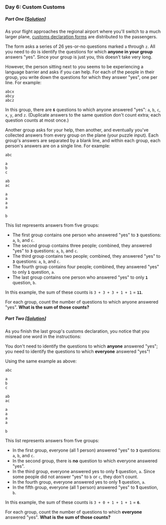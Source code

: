### Day 6: Custom Customs

##### Part One [[Solution](../../java/com/tomkel/advent/advent2020/day06/Part1.java)]

As your flight approaches the regional airport where you'll switch to a much larger plane, [customs declaration forms](https://en.wikipedia.org/wiki/Customs_declaration) are distributed to the passengers.

The form asks a series of 26 yes-or-no questions marked `a` through `z`. All you need to do is identify the questions for which **anyone in your group** answers "yes". Since your group is just you, this doesn't take very long.

However, the person sitting next to you seems to be experiencing a language barrier and asks if you can help. For each of the people in their group, you write down the questions for which they answer "yes", one per line. For example:

```
abcx
abcy
abcz
```

In this group, there are **`6`** questions to which anyone answered "yes": `a`, `b`, `c`, `x`, `y`, and `z`. (Duplicate answers to the same question don't count extra; each question counts at most once.)

Another group asks for your help, then another, and eventually you've collected answers from every group on the plane (your puzzle input). Each group's answers are separated by a blank line, and within each group, each person's answers are on a single line. For example:

```
abc

a
b
c

ab
ac

a
a
a
a

b
```

This list represents answers from five groups:

* The first group contains one person who answered "yes" to **`3`** questions: `a`, `b`, and `c`.
* The second group contains three people; combined, they answered "yes" to **`3`** questions: `a`, `b`, and `c`.
* The third group contains two people; combined, they answered "yes" to **`3`** questions: `a`, `b`, and `c`.
* The fourth group contains four people; combined, they answered "yes" to only **`1`** question, `a`.
* The last group contains one person who answered "yes" to only **`1`** question, `b`.

In this example, the sum of these counts is `3 + 3 + 3 + 1 + 1` = **`11`**.

For each group, count the number of questions to which anyone answered "yes". **What is the sum of those counts?**

##### Part Two [[Solution](../../java/com/tomkel/advent/advent2020/day06/Part2.java)]

As you finish the last group's customs declaration, you notice that you misread one word in the instructions:

You don't need to identify the questions to which **anyone** answered "yes"; you need to identify the questions to which **everyone** answered "yes"!

Using the same example as above:

```
abc

a
b
c

ab
ac

a
a
a
a

b
```

This list represents answers from five groups:

* In the first group, everyone (all 1 person) answered "yes" to **`3`** questions: `a`, `b`, and `c`.
* In the second group, there is **no** question to which everyone answered "yes".
* In the third group, everyone answered yes to only **1** question, `a`. Since some people did not answer "yes" to `b` or `c`, they don't count.
* In the fourth group, everyone answered yes to only **1** question, `a`.
* In the fifth group, everyone (all 1 person) answered "yes" to **1** question, `b`.

In this example, the sum of these counts is `3 + 0 + 1 + 1 + 1` = **`6`**.

For each group, count the number of questions to which **everyone** answered "yes". **What is the sum of those counts?**